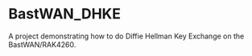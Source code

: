 # BastWAN_DHKE

A project demonstrating how to do Diffie Hellman Key Exchange on the BastWAN/RAK4260.